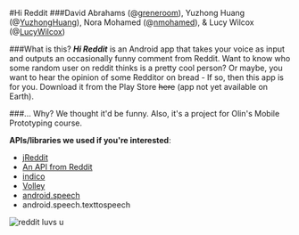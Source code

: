 #Hi Reddit
###David Abrahams (@[greneroom](github.com/greneroom)), Yuzhong Huang (@[YuzhongHuang](github.com/yuzhonghuang)), Nora Mohamed (@[nmohamed](github.com/nmohamed)), & Lucy Wilcox (@[LucyWilcox](github.com/lucywilcox))

###What is this?
___**Hi Reddit**___ is an Android app that takes your voice as input and outputs an occasionally funny comment from Reddit. Want to know who some random user on reddit thinks is a pretty cool person? Or maybe, you want to hear the opinion of some Redditor on bread - If so, then this app is for you. Download it from the Play Store ~~here~~ (app not yet available on Earth).

###... Why?
We thought it'd be funny. Also, it's a project for Olin's Mobile Prototyping course.
	
__APIs/libraries we used if you're interested__:
* [jReddit](https://github.com/jReddit/jReddit)
* [An API from Reddit](https://www.com.mobileproto.hireddit.hireddit.reddit.com/r/redditdev/comments/3fv8vv/new_api_endpoint_now_you_can_search_comments/)
* [indico](https://indico.io/)
* [Volley](http://developer.android.com/training/volley/index.html)
* [android.speech](http://developer.android.com/reference/android/speech/package-summary.html)
* android.speech.texttospeech

![reddit luvs u](http://i.imgur.com/SDMVh.gif)
